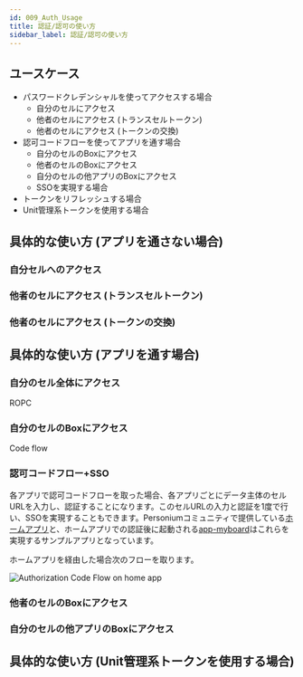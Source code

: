 ```yaml
---
id: 009_Auth_Usage
title: 認証/認可の使い方
sidebar_label: 認証/認可の使い方
---
```


## ユースケース

- パスワードクレデンシャルを使ってアクセスする場合
  - 自分のセルにアクセス
  - 他者のセルにアクセス (トランスセルトークン)
  - 他者のセルにアクセス (トークンの交換)
- 認可コードフローを使ってアプリを通す場合
  - 自分のセルのBoxにアクセス
  - 他者のセルのBoxにアクセス
  - 自分のセルの他アプリのBoxにアクセス
  - SSOを実現する場合
- トークンをリフレッシュする場合
- Unit管理系トークンを使用する場合

## 具体的な使い方 (アプリを通さない場合)

### 自分セルへのアクセス

### 他者のセルにアクセス (トランスセルトークン)

### 他者のセルにアクセス (トークンの交換)

## 具体的な使い方 (アプリを通す場合)

### 自分のセル全体にアクセス

ROPC

### 自分のセルのBoxにアクセス

Code flow

### 認可コードフロー+SSO

各アプリで認可コードフローを取った場合、各アプリごとにデータ主体のセルURLを入力し、認証することになります。このセルURLの入力と認証を1度で行い、SSOを実現することもできます。Personiumコミュニティで提供している[ホームアプリ](https://github.com/personium/app-cc-home)と、ホームアプリでの認証後に起動される[app-myboard](https://github.com/personium/app-myboard)はこれらを実現するサンプルアプリとなっています。

ホームアプリを経由した場合次のフローを取ります。

![Authorization Code Flow on home app](assets/auth/personium-authz-code-flow-home-app/personium-authz-code-flow.png)

### 他者のセルのBoxにアクセス

### 自分のセルの他アプリのBoxにアクセス

## 具体的な使い方 (Unit管理系トークンを使用する場合)
